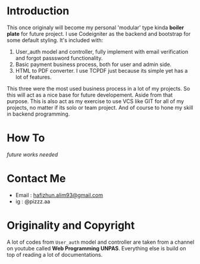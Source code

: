 # Introduction

This once originaly will become my personal 'modular' type kinda **boiler plate** for future project. I use Codeigniter as the backend and bootstrap for some
default styling. It's included with:
1. User_auth model and controller, fully implement with email verification and forgot passsword functionality.
2. Basic payment business process, both for user and admin side.
3. HTML to PDF converter. I use TCPDF just because its simple yet has a lot of features. 

This three were the most used business process in a lot of my projects. So this will act as a nice base for future developement.
Aside from that purpose. This is also act as my exercise to use VCS like GIT for all of my projects, no matter if its solo or team project. And of course to
hone my skill in backend programming.

# How To

*future works needed*

# Contact Me

* Email : hafizhun.alim93@gmail.com
* ig    : @pizzz.aa

# Originality and Copyright

A lot of codes from `User_auth` model and controller are taken from a channel on youtube called **Web Programming UNPAS**. Everything else is build on top of reading 
a lot of documentations.
